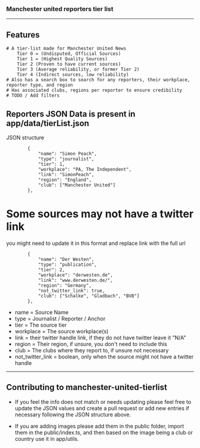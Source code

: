 ### Manchester united reporters tier list

<hr/>

## Features

    # A tier-list made for Manchester United News
        Tier 0 = (Undisputed, Official Sources)
        Tier 1 = (Highest Quality Sources)
        Tier 2 (Proven to have current sources)
        Tier 3 (Average reliability, or former Tier 2)
        Tier 4 (Indirect sources, low reliability)
    # Also has a search box to search for any reporters, their workplace, reporter type, and region
    # Has associated clubs, regions per reporter to ensure credibility
    # TODO / Add filters

## Reporters JSON Data is present in app/data/tierList.json

JSON structure

```
        {
            "name": "Simon Peach",
            "type": "journalist",
            "tier": 1,
            "workplace": "PA, The Independent",
            "link": "SimonPeach",
            "region": "England",
            "club": ["Manchester United"]
        },

```

# Some sources may not have a twitter link

you might need to update it in this format and replace link with the full url

```
        {
            "name": "Der Westen",
            "type": "publication",
            "tier": 2,
            "workplace": "derwesten.de",
            "link": "www.derwesten.de/",
            "region": "Germany",
            "not_twitter_link": true,
            "club": ["Schalke", "Gladbach", "BVB"]
        },

```

-   name = Source Name
-   type = Journalist / Reporter / Anchor
-   tier = The source tier
-   workplace = The source workplace(s)
-   link = their twitter handle link, if they do not have twitter leave it "N/A"
-   region = Their region, if unsure, you don't need to include this
-   club = The clubs where they report to, if unsure not necessary
-   not_twitter_link = boolean, only when the source might not have a twitter handle

<hr/>

## Contributing to manchester-united-tierlist

-   If you feel the info does not match or needs updating please feel free to update the JSON values and create a pull
    request or add new entries if necessary following the JSON structure above.

*   If you are adding images please add them in the public folder, import them in the public/index.ts, and then based on the image being a club or country use it in app/utils.
